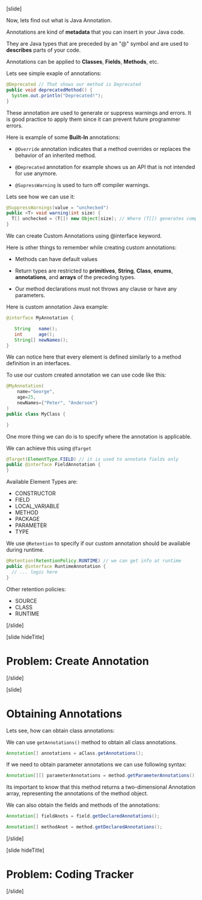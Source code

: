 [slide]

Now, lets find out what is Java Annotation.

Annotations are kind of **metadata** that you can insert in your Java code.

They are Java types that are preceded by an "@" symbol and are used to **describes** parts of your code.

Annotations can be applied to **Classes**, **Fields**, **Methods**, etc.

Lets see simple exaple of annotations:

``` java
@Deprecated // That shows our method is Deprecated
public void deprecatedMethod() {
  System.out.println("Deprecated!");
}
```

These annotation are used to generate or suppress warnings and errors. It is good practice to apply them since it can prevent future programmer errors.

Here is example of some **Built-In** annotations:

- `@Override` annotation indicates that a method overrides or replaces the behavior of an inherited method.

- `@Deprecated` annotation for example shows us an API that is not intended for use anymore.

- `@SupressWarning` is used to turn off compiler warnings. 

Lets see how we can use it:

```java
@SuppressWarnings(value = "unchecked")
public <T> void warning(int size) {
  T[] unchecked = (T[]) new Object[size]; // Where (T[]) generates compiler warning
}
```

We can create Custom Annotations using @interface keyword.

Here is other things to remember while creating custom annotations:

- Methods can have default values

- Return types are restricted to **primitives**, **String**, **Class**, **enums**, **annotations**, and **arrays** of the preceding types.

- Our method declarations must not throws any clause or have any parameters.

Here is custom annotation Java example:

``` java
@interface MyAnnotation {

   String   name();
   int      age();
   String[] newNames();
}
``` 

We can notice here that every element is defined similarly to a method definition in an interfaces.

To use our custom created annotation we can use code like this:

``` java
@MyAnnotation(
    name="George",
    age=25,
    newNames={"Peter", "Anderson"}
)
public class MyClass {

}
```

One more thing we can do is to specify where the annotation is applicable.

We can achieve this using `@Target`

``` java
@Target(ElementType.FIELD) // it is used to annotate fields only
public @interface FieldAnnotation {
}
```

Available Element Types are:

- CONSTRUCTOR
- FIELD
- LOCAL_VARIABLE
- METHOD
- PACKAGE
- PARAMETER
- TYPE

We use `@Retention` to specify if our custom annotation should be available during runtime.

``` java
@Retention(RetentionPolicy.RUNTIME) // we can get info at runtime
public @interface RuntimeAnnotation {
  // ... logic here
}
```

Other retention policies:

- SOURCE
- CLASS
- RUNTIME


[/slide]

[slide hideTitle]

# Problem: Create Annotation

[/slide]


[slide]

# Obtaining Annotations

Lets see, how can obtain class annotations:

We can use `getAnnotations()` method to obtain all class annotations.

```java
Annotation[] annotations = aClass.getAnnotations();
```

If we need to obtain parameter annotations we can use following syntax:

```java
Annotation[][] parameterAnnotations = method.getParameterAnnotations();
```

Its important to know that this method returns a two-dimensional Annotation array, representing the annotations of the method object.

We can also obtain the fields and methods of the annotations:

``` java
Annotation[] fieldAnots = field.getDeclaredAnnotations();
```

``` java
Annotation[] methodAnot = method.getDeclaredAnnotations();
```


[/slide]

[slide hideTitle]

# Problem: Coding Tracker

[/slide]